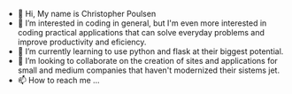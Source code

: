 - 👋 Hi, My name is Christopher Poulsen
- 👀 I’m interested in coding in general, but I'm even more interested in coding practical applications that can solve everyday problems and improve productivity
and eficiency.
- 🌱 I’m currently learning to use python and flask at their biggest potential.
- 💞️ I’m looking to collaborate on the creation of sites and applications for small and medium companies that haven't modernized their sistems jet.
- 📫 How to reach me ...

<!---
ChrisPoul/ChrisPoul is a ✨ special ✨ repository because its `README.md` (this file) appears on your GitHub profile.
You can click the Preview link to take a look at your changes.
--->
